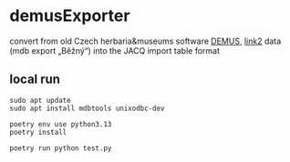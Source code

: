 # demusExporter
convert from old Czech herbaria&museums software [DEMUS](https://www.citem.cz/citem/wpress/projekty/demus/), [link2](https://emuzeum.cz/metodicka-centra/edicni-cinnost/metodicke-a-odborne-texty/software/demus-dokumentace-a-evidence-muzejnich-sbirek) data (mdb export „Běžný“) into the JACQ import table format


## local run
```shell
sudo apt update
sudo apt install mdbtools unixodbc-dev 

poetry env use python3.13
poetry install

poetry run python test.py
```

